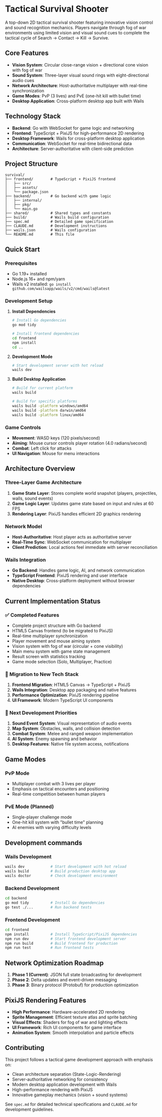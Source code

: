 # Tactical Survival Shooter

A top-down 2D tactical survival shooter featuring innovative vision control and sound recognition mechanics. Players navigate through fog of war environments using limited vision and visual sound cues to complete the tactical cycle of Search → Contact → Kill → Survive.

## Core Features

- **Vision System**: Circular close-range vision + directional cone vision with fog of war
- **Sound System**: Three-layer visual sound rings with eight-directional audio cues
- **Network Architecture**: Host-authoritative multiplayer with real-time synchronization
- **Game Modes**: PvP (3 lives) and PvE (one-hit kill with bullet time)
- **Desktop Application**: Cross-platform desktop app built with Wails

## Technology Stack

- **Backend**: Go with WebSocket for game logic and networking
- **Frontend**: TypeScript + PixiJS for high-performance 2D rendering
- **Desktop Framework**: Wails for cross-platform desktop application
- **Communication**: WebSocket for real-time bidirectional data
- **Architecture**: Server-authoritative with client-side prediction

## Project Structure

```
survival/
├── frontend/        # TypeScript + PixiJS frontend
│   ├── src/
│   ├── assets/
│   └── package.json
├── backend/         # Go backend with game logic
│   ├── internal/
│   ├── pkg/
│   └── main.go
├── shared/          # Shared types and constants
├── build/           # Wails build configuration
├── spec.md          # Detailed game specification
├── CLAUDE.md        # Development instructions
├── wails.json       # Wails configuration
└── README.md        # This file
```

## Quick Start

### Prerequisites
- Go 1.19+ installed
- Node.js 16+ and npm/yarn
- Wails v2 installed: `go install github.com/wailsapp/wails/v2/cmd/wails@latest`

### Development Setup

1. **Install Dependencies**
   ```bash
   # Install Go dependencies
   go mod tidy
   
   # Install frontend dependencies
   cd frontend
   npm install
   cd ..
   ```

2. **Development Mode**
   ```bash
   # Start development server with hot reload
   wails dev
   ```

3. **Build Desktop Application**
   ```bash
   # Build for current platform
   wails build
   
   # Build for specific platforms
   wails build -platform windows/amd64
   wails build -platform darwin/amd64
   wails build -platform linux/amd64
   ```

### Game Controls
- **Movement**: WASD keys (120 pixels/second)
- **Aiming**: Mouse cursor controls player rotation (4.0 radians/second)
- **Combat**: Left click for attacks
- **UI Navigation**: Mouse for menu interactions

## Architecture Overview

### Three-Layer Game Architecture
1. **Game State Layer**: Stores complete world snapshot (players, projectiles, walls, sound events)
2. **Game Logic Layer**: Updates game state based on input and rules at 60 FPS
3. **Rendering Layer**: PixiJS handles efficient 2D graphics rendering

### Network Model
- **Host-Authoritative**: Host player acts as authoritative server
- **Real-Time Sync**: WebSocket communication for multiplayer
- **Client Prediction**: Local actions feel immediate with server reconciliation

### Wails Integration
- **Go Backend**: Handles game logic, AI, and network communication
- **TypeScript Frontend**: PixiJS rendering and user interface
- **Native Desktop**: Cross-platform deployment without browser dependencies

## Current Implementation Status

### ✅ Completed Features
- Complete project structure with Go backend
- HTML5 Canvas frontend (to be migrated to PixiJS)
- Real-time multiplayer synchronization
- Player movement and mouse aiming system
- Vision system with fog of war (circular + cone visibility)
- Main menu system with game state management
- Result screen with statistics tracking
- Game mode selection (Solo, Multiplayer, Practice)

### 🚧 Migration to New Tech Stack
1. **Frontend Migration**: HTML5 Canvas → TypeScript + PixiJS
2. **Wails Integration**: Desktop app packaging and native features
3. **Performance Optimization**: PixiJS rendering pipeline
4. **UI Framework**: Modern TypeScript UI components

### 🚧 Next Development Priorities
1. **Sound Event System**: Visual representation of audio events
2. **Map System**: Obstacles, walls, and collision detection
3. **Combat System**: Melee and ranged weapon implementation
4. **AI System**: Enemy spawning and behavior
5. **Desktop Features**: Native file system access, notifications

## Game Modes

### PvP Mode
- Multiplayer combat with 3 lives per player
- Emphasis on tactical encounters and positioning
- Real-time competition between human players

### PvE Mode (Planned)
- Single-player challenge mode
- One-hit kill system with "bullet time" planning
- AI enemies with varying difficulty levels

## Development commands

### Wails Development
```bash
wails dev            # Start development with hot reload
wails build          # Build production desktop app
wails doctor         # Check development environment
```

### Backend Development
```bash
cd backend
go mod tidy          # Install Go dependencies
go test ./...        # Run backend tests
```

### Frontend Development
```bash
cd frontend
npm install          # Install TypeScript/PixiJS dependencies
npm run dev          # Start frontend development server
npm run build        # Build frontend for production
npm run test         # Run frontend tests
```

## Network Optimization Roadmap

1. **Phase 1 (Current)**: JSON full state broadcasting for development
2. **Phase 2**: Delta updates and event-driven messaging
3. **Phase 3**: Binary protocol (Protobuf) for production optimization

## PixiJS Rendering Features

- **High Performance**: Hardware-accelerated 2D rendering
- **Sprite Management**: Efficient texture atlas and sprite batching
- **Visual Effects**: Shaders for fog of war and lighting effects
- **UI Framework**: Rich UI components for game interface
- **Animation System**: Smooth interpolation and particle effects

## Contributing

This project follows a tactical game development approach with emphasis on:
- Clean architecture separation (State-Logic-Rendering)
- Server-authoritative networking for consistency
- Modern desktop application development with Wails
- High-performance rendering with PixiJS
- Innovative gameplay mechanics (vision + sound systems)

See `spec.md` for detailed technical specifications and `CLAUDE.md` for development guidelines.
